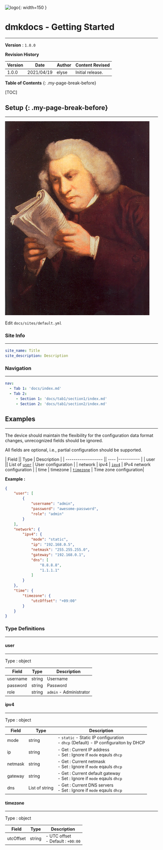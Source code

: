![logo](../assets/images/mkdocs_logo.jpg){: width=150 }

# dmkdocs - Getting Started
---

**Version** : `1.0.0`

**Revision History**

| Version  | Date          |  <div style="width:3rem">Author</div>   | Content Revised                                        |
| -------- | ------------- | --------- | ------------------------------------------------------------------------------------ |
| 1.0.0    | 2021/04/19    | elyse | Initial release.                                                                     |


**Table of Contents**
{: .my-page-break-before}

[TOC]

## Setup {: .my-page-break-before}
---

![wtf](images/wtf.jpg)

Edit `docs/sites/default.yml`

### Site Info
---

``` yaml
site_name: Title
site_description: Description
```

###  Navigation
---

``` yaml
nav:
  - Tab 1: 'docs/index.md'
  - Tab 2:
     - Section 1: 'docs/tab1/section1/index.md'
     - Section 2: 'docs/tab1/section2/index.md'
```

## Examples
---

The device should maintain the flexibility for the configuration data format changes, unrecognized fields should be ignored.

All fields are optional, i.e., partial configuration should be supported.

| Field               || Type | Description |
| ------------------- || ---- |----------- |
| user                || List of [`user`](#user) | User configuration |
| network | ipv4       | [`ipv4`](#ipv4) | IPv4 network configuration |
| time    | timezone   | [`timezone`](#timezone) | Time zone configuration|

**Example :**

``` json
{
    "user": [
        {
            "username": "admin",
            "password": "awesome-password",
            "role": "admin"
        }
    ],
    "network": {
        "ipv4": {
            "mode": "static",
            "ip": "192.168.0.5",
            "netmask": "255.255.255.0",
            "gateway": "192.168.0.1",
            "dns": [
                "8.8.8.8",
                "1.1.1.1"
            ]
        }
    },
    "time": {
        "timezone": {
            "utcOffset": "+09:00"
        }
    }
}
```

### Type Definitions
---

#### user
---

Type : object

| Field    | Type   | Description |
| -------- | ------ | ----------- |
| username | string | Username    |
| password | string | Password    |
| role     | string | `admin` - Administrator |

#### ipv4
---

Type : object

| Field    | Type   | Description |
| -------- | ------ | ----------- |
| mode     | string | - `static` - Static IP configuration <br> - `dhcp` (Default) - IP configuraiton by DHCP |
| ip       | string | - Get : Current IP address <br> - Set : Ignore if `mode` eqauls `dhcp`|
| netmask  | string | - Get : Current netmask <br> - Set : Ignore if `mode` eqauls `dhcp`|
| gateway  | string | - Get : Current default gateway <br> - Set : Ignore if `mode` eqauls `dhcp`|
| dns      | List of string | - Get : Current DNS servers <br> - Set : Ignore if `mode` eqauls `dhcp`|

#### timezone
---

Type : object

| Field     | Type   | Description |
| --------- | ------ | ----------- |
| utcOffset | string | - UTC offset <br> - Default : `+00:00`  |

